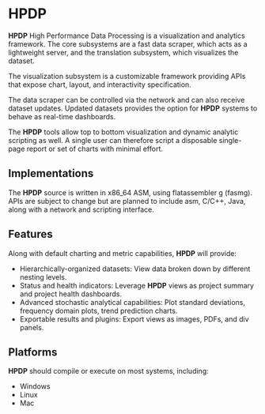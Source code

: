 # HPDP #

**HPDP**  High Performance Data Processing is a visualization and analytics framework. The core subsystems are a fast data scraper, which acts as a lightweight server, and the translation subsystem, which visualizes the dataset.

The visualization subsystem is a customizable framework providing APIs that expose chart, layout, and interactivity specification.

The data scraper can be controlled via the network and can also receive dataset updates. Updated datasets provides the option for **HPDP** systems to behave as real-time dashboards.

The **HPDP** tools allow top to bottom visualization and dynamic analytic scripting as well. A single user can therefore script a disposable single-page report or set of charts with minimal effort.

## Implementations ##

The **HPDP** source is written in x86_64 ASM, using flatassembler g (fasmg). APIs are subject to change but are planned to include asm, C/C++, Java, along with a network and scripting interface.

## Features ##

Along with default charting and metric capabilities, **HPDP** will provide:

* Hierarchically-organized datasets: View data broken down by different nesting levels.
* Status and health indicators: Leverage **HPDP** views as project summary and project health dashboards.
* Advanced stochastic analytical capabilities: Plot standard deviations, frequency domain plots, trend prediction charts. 
* Exportable results and plugins: Export views as images, PDFs, and div panels.

## Platforms ##

**HPDP** should compile or execute on most systems, including:

* Windows
* Linux
* Mac